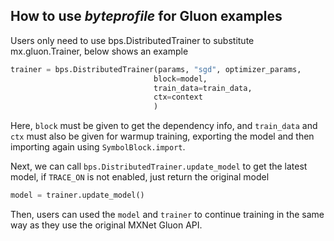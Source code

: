 ## How to use *byteprofile* for Gluon examples

Users only need to use bps.DistributedTrainer to substitute mx.gluon.Trainer, below shows an example
```python
trainer = bps.DistributedTrainer(params, "sgd", optimizer_params,
                                block=model,
                                train_data=train_data, 
                                ctx=context
                                )
```
Here, `block` must be given to get the dependency info, and `train_data` and `ctx` must also be given for warmup training, exporting the model and then importing again using `SymbolBlock.import`.

Next, we can call `bps.DistributedTrainer.update_model` to get the latest model, if `TRACE_ON` is not enabled, just return the original model
```python
model = trainer.update_model()
```
Then, users can used the `model` and `trainer` to continue training in the same way as they use the original MXNet Gluon API.
